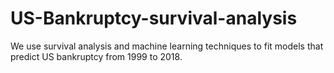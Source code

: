 # US-Bankruptcy-survival-analysis
We use survival analysis and machine learning techniques to fit models that predict US bankruptcy from 1999 to 2018.
